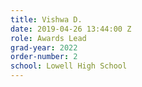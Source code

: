 ```yaml
---
title: Vishwa D.
date: 2019-04-26 13:44:00 Z
role: Awards Lead
grad-year: 2022
order-number: 2
school: Lowell High School
---
```


